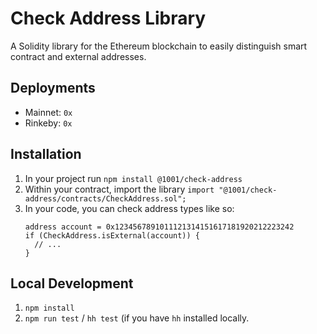 # Check Address Library
A Solidity library for the Ethereum blockchain to easily distinguish smart contract and external addresses.

## Deployments
- Mainnet: `0x`
- Rinkeby: `0x`

## Installation

1. In your project run `npm install @1001/check-address`
2. Within your contract, import the library `import "@1001/check-address/contracts/CheckAddress.sol";`
3. In your code, you can check address types like so: 
   ```solidity
   address account = 0x1234567891011121314151617181920212223242
   if (CheckAddress.isExternal(account)) { 
     // ...
   }
   ```

## Local Development

1. `npm install`
2. `npm run test` / `hh test` (if you have `hh` installed locally.

